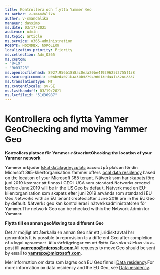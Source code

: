 ```yaml
---
title: Kontrollera och flytta Yammer Geo
ms.author: v-smandalika
author: v-smandalika
manager: dansimp
ms.date: 03/17/2021
audience: Admin
ms.topic: article
ms.service: o365-administration
ROBOTS: NOINDEX, NOFOLLOW
localization_priority: Priority
ms.collection: Adm_O365
ms.custom:
- "8419"
- "9003223"
ms.openlocfilehash: 89271956b1858ac0eaa20be4f929625d2755f158
ms.sourcegitcommit: c08bed4071baa3bb5879496df3ed44fb828c8367
ms.translationtype: MT
ms.contentlocale: sv-SE
ms.lasthandoff: 03/19/2021
ms.locfileid: "51036987"
---
```

# <a name="checking-and-moving-yammer-geo"></a><span data-ttu-id="40dcd-102">Kontrollera och flytta Yammer Geo</span><span class="sxs-lookup"><span data-stu-id="40dcd-102">Checking and moving Yammer Geo</span></span>

<span data-ttu-id="40dcd-103">**Kontrollera platsen för Yammer-nätverket**</span><span class="sxs-lookup"><span data-stu-id="40dcd-103">**Checking the location of your Yammer network**</span></span>

<span data-ttu-id="40dcd-104">Yammer erbjuder [lokal datalagringsplats](https://docs.microsoft.com/yammer/manage-security-and-compliance/data-residency) baserat på platsen för din Microsoft 365-klientorganisation.</span><span class="sxs-lookup"><span data-stu-id="40dcd-104">Yammer offers [local data residency](https://docs.microsoft.com/yammer/manage-security-and-compliance/data-residency) based on the location of your Microsoft 365 tenant.</span></span> <span data-ttu-id="40dcd-105">Nätverk som har skapats före juni 2019 kommer att finnas i GEO i USA som standard.</span><span class="sxs-lookup"><span data-stu-id="40dcd-105">Networks created before June 2019 will be in the US Geo by default.</span></span> <span data-ttu-id="40dcd-106">Nätverk med en EU-klientorganisation som skapats efter juni 2019 används som standard i EU Geo.</span><span class="sxs-lookup"><span data-stu-id="40dcd-106">Networks with an EU tenant created after June 2019 are in the EU Geo by default.</span></span> <span data-ttu-id="40dcd-107">Nätverks geo kan kontrolleras i nätverksadministratören för Yammer.</span><span class="sxs-lookup"><span data-stu-id="40dcd-107">The network Geo can be checked within the Network Admin for Yammer.</span></span>

<span data-ttu-id="40dcd-108">**Flytta till en annan geo**</span><span class="sxs-lookup"><span data-stu-id="40dcd-108">**Moving to a different Geo**</span></span>

<span data-ttu-id="40dcd-109">Det är möjligt att återkalla en annan Geo när ett juridiskt avtal har genomförts.</span><span class="sxs-lookup"><span data-stu-id="40dcd-109">It is possible to reprovision to a different Geo after completion of a legal agreement.</span></span> <span data-ttu-id="40dcd-110">Alla förfrågningar om att flytta Geo ska skickas via e-post till **yamrepo@microsoft.com**.</span><span class="sxs-lookup"><span data-stu-id="40dcd-110">All requests to move Geo should be sent by email to **yamrepo@microsoft.com**.</span></span>

<span data-ttu-id="40dcd-111">Mer information om data som lagras och EU Geo finns i [Data residency](https://docs.microsoft.com/yammer/manage-security-and-compliance/data-residency).</span><span class="sxs-lookup"><span data-stu-id="40dcd-111">For more information on data residency and the EU Geo, see [Data residency](https://docs.microsoft.com/yammer/manage-security-and-compliance/data-residency).</span></span>
